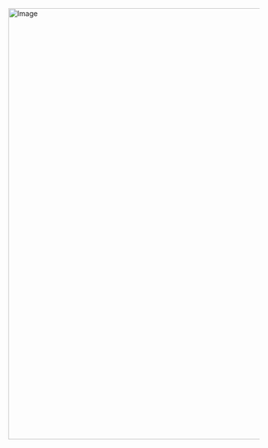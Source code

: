<img width="733" height="864" alt="Image" src="https://github.com/user-attachments/assets/bff6babd-fdaf-4be4-9043-a2370b3c77d2" />